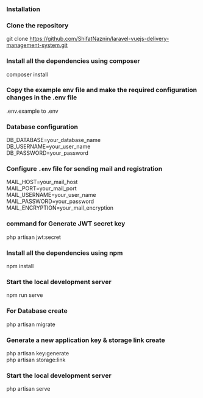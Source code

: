 ### Installation

### Clone the repository
git clone https://github.com/ShifatNaznin/laravel-vuejs-delivery-management-system.git

### Install all the dependencies using composer
composer install

### Copy the example env file and make the required configuration changes in the .env file
.env.example to .env

### Database configuration
DB_DATABASE=your_database_name <br>
DB_USERNAME=your_user_name <br>
DB_PASSWORD=your_password

### Configure `.env` file for sending mail and registration
MAIL_HOST=your_mail_host <br>
MAIL_PORT=your_mail_port <br>
MAIL_USERNAME=your_user_name <br>
MAIL_PASSWORD=your_password <br>
MAIL_ENCRYPTION=your_mail_encryption

### command for Generate JWT secret key
php artisan jwt:secret

### Install all the dependencies using npm
npm install

### Start the local development server
npm run serve

### For Database create
php artisan migrate

### Generate a new application key & storage link create
php artisan key:generate <br>
php artisan storage:link

### Start the local development server
php artisan serve
